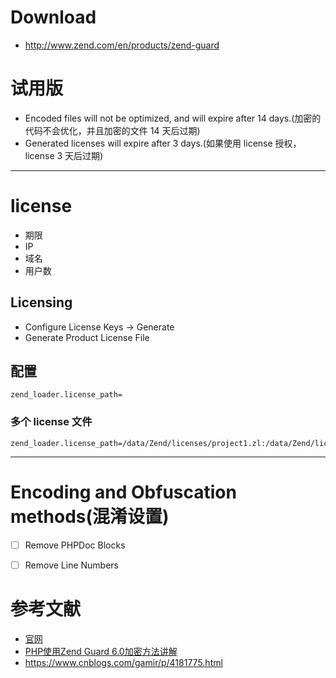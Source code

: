 
# Download
- http://www.zend.com/en/products/zend-guard


# 试用版
- Encoded files will not be optimized, and will expire after 14 days.(加密的代码不会优化，并且加密的文件 14 天后过期)
- Generated licenses will expire after 3 days.(如果使用 license 授权，license 3 天后过期)


---


# license
- 期限
- IP
- 域名
- 用户数


## Licensing 
- Configure License Keys -> Generate
- Generate Product License File


## 配置
```
zend_loader.license_path=
```


### 多个 license 文件
```
zend_loader.license_path=/data/Zend/licenses/project1.zl:/data/Zend/licenses/project2.zl
```


---


# Encoding and Obfuscation methods(混淆设置)
- [ ] Remove PHPDoc Blocks
- [ ] Remove Line Numbers


# 参考文献
- [官网](http://www.zend.com/)
- [PHP使用Zend Guard 6.0加密方法讲解](http://www.piaoyi.org/php/PHP-Zend-Guard-encode.html)
- https://www.cnblogs.com/gamir/p/4181775.html
